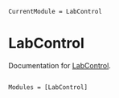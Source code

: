```@meta
CurrentModule = LabControl
```

# LabControl

Documentation for [LabControl](https://github.com/jqfeld/LabControl.jl).

```@index
```

```@autodocs
Modules = [LabControl]
```

